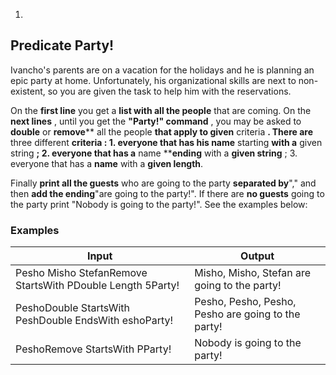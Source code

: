 1.
## Predicate Party!

Ivancho&#39;s parents are on a vacation for the holidays and he is planning an epic party at home. Unfortunately, his organizational skills are next to non-existent, so you are given the task to help him with the reservations.

On the **first line** you get a **list with all the people** that are coming. On the **next lines** , until you get the **&quot;Party!&quot; command** , you may be asked to **double** or **remove**** all the people **that apply to given** criteria **. There are** three different ****criteria** : 1. everyone that has his **name**** starting **with a** given string **; 2. everyone that has a** name ****ending** with a **given string** ; 3. everyone that has a **name** with a **given length**.

Finally **print all the guests** who are going to the party **separated by**&quot;,&quot; and then **add the ending**&quot;are going to the party!&quot;. If there are **no guests** going to the party print &quot;Nobody is going to the party!&quot;. See the examples below:

### Examples

| **Input** | **Output** |
| --- | --- |
| Pesho Misho StefanRemove StartsWith PDouble Length 5Party! | Misho, Misho, Stefan are going to the party! |
| PeshoDouble StartsWith PeshDouble EndsWith eshoParty! | Pesho, Pesho, Pesho, Pesho are going to the party! |
| PeshoRemove StartsWith PParty! | Nobody is going to the party! |


